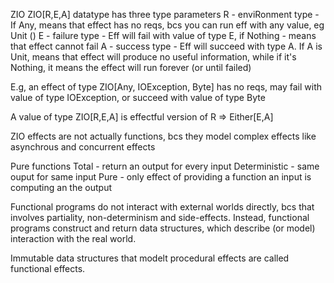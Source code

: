 ZIO
ZIO[R,E,A] datatype has three type parameters
R - enviRonment type - If Any, means that effect has no reqs, bcs you can run eff with any value, eg Unit ()
E - failure type - Eff will fail with value of type E, if Nothing - means that effect cannot fail
A - success type - Eff will succeed with type A. If A is Unit, means that effect will produce no useful
information, while if it's Nothing, it means the effect will run forever (or until failed)

E.g, an effect of type ZIO[Any, IOException, Byte] has no reqs, may fail with value of type IOException,
or succeed with value of type Byte

A value of type ZIO[R,E,A] is effectful version of R => Either[E,A]

ZIO effects are not actually functions, bcs they model complex effects like asynchrous and concurrent effects

Pure functions
    Total - return an output for every input
    Deterministic - same ouput for same input
    Pure - only effect of providing a function
        an input is computing an the output

Functional programs do not interact with external worlds directly,
bcs that involves partiality, non-determinism and side-effects.
Instead, functional programs construct and return data structures,
which describe (or model) interaction with the real world.

Immutable data structures that modelt procedural effects are called functional effects.


